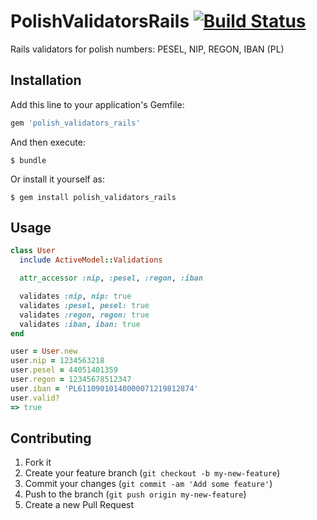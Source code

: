 # PolishValidatorsRails [![Build Status](https://travis-ci.org/dbackowski/polish_validators_rails.svg?branch=master)](https://travis-ci.org/dbackowski/polish_validators_rails)

Rails validators for polish numbers: PESEL, NIP, REGON, IBAN (PL)

## Installation

Add this line to your application's Gemfile:

```ruby
gem 'polish_validators_rails'
```

And then execute:

    $ bundle

Or install it yourself as:

    $ gem install polish_validators_rails

## Usage

```ruby
class User
  include ActiveModel::Validations

  attr_accessor :nip, :pesel, :regon, :iban

  validates :nip, nip: true
  validates :pesel, pesel: true
  validates :regon, regon: true
  validates :iban, iban: true
end

user = User.new
user.nip = 1234563218
user.pesel = 44051401359
user.regon = 12345678512347
user.iban = 'PL61109010140000071219812874'
user.valid?
=> true
```

## Contributing

1. Fork it
2. Create your feature branch (`git checkout -b my-new-feature`)
3. Commit your changes (`git commit -am 'Add some feature'`)
4. Push to the branch (`git push origin my-new-feature`)
5. Create a new Pull Request
